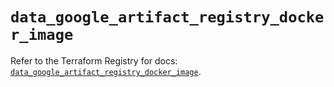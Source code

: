 # `data_google_artifact_registry_docker_image`

Refer to the Terraform Registry for docs: [`data_google_artifact_registry_docker_image`](https://registry.terraform.io/providers/hashicorp/google-beta/6.11.1/docs/data-sources/google_artifact_registry_docker_image).
